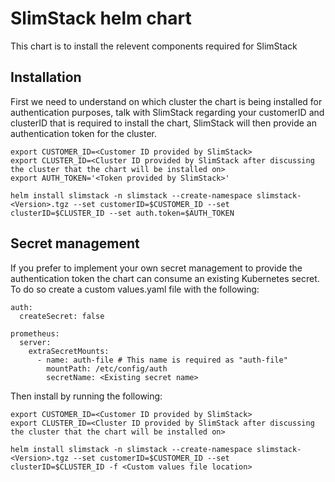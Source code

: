 # SlimStack helm chart

This chart is to install the relevent components required for SlimStack

## Installation

First we need to understand on which cluster the chart is being installed for authentication purposes, talk with SlimStack regarding your customerID and clusterID that is required to install the chart, SlimStack will then provide an authentication token for the cluster.

```
export CUSTOMER_ID=<Customer ID provided by SlimStack>
export CLUSTER_ID=<Cluster ID provided by SlimStack after discussing the cluster that the chart will be installed on>
export AUTH_TOKEN='<Token provided by SlimStack>'

helm install slimstack -n slimstack --create-namespace slimstack-<Version>.tgz --set customerID=$CUSTOMER_ID --set clusterID=$CLUSTER_ID --set auth.token=$AUTH_TOKEN
```

## Secret management

If you prefer to implement your own secret management to provide the authentication token the chart can consume an existing Kubernetes secret.
To do so create a custom values.yaml file with the following:

```
auth:
  createSecret: false

prometheus:
  server:
    extraSecretMounts:
      - name: auth-file # This name is required as "auth-file"
        mountPath: /etc/config/auth
        secretName: <Existing secret name>
```

Then install by running the following:
```
export CUSTOMER_ID=<Customer ID provided by SlimStack>
export CLUSTER_ID=<Cluster ID provided by SlimStack after discussing the cluster that the chart will be installed on>

helm install slimstack -n slimstack --create-namespace slimstack-<Version>.tgz --set customerID=$CUSTOMER_ID --set clusterID=$CLUSTER_ID -f <Custom values file location>
```